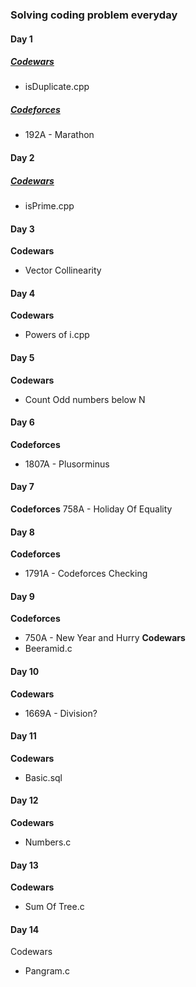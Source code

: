 ### Solving coding problem everyday
#### Day 1
##### [Codewars](https://www.codewars.com/kata/54bf1c2cd5b56cc47f0007a1)
- isDuplicate.cpp
##### [Codeforces](https://codeforces.com/contest/1692/problem/A)
- 192A - Marathon

#### Day 2
##### [Codewars](https://www.codewars.com/kata/5262119038c0985a5b00029f)
- isPrime.cpp

#### Day 3
**Codewars**
- Vector Collinearity

#### Day 4
**Codewars**
- Powers of i.cpp

#### Day 5
**Codewars**
- Count Odd numbers below N

#### Day 6
**Codeforces**
- 1807A - Plusorminus

#### Day 7
**Codeforces**
758A - Holiday Of Equality

#### Day 8
**Codeforces**
- 1791A - Codeforces Checking

#### Day 9
**Codeforces**
- 750A - New Year and Hurry
**Codewars**
- Beeramid.c

#### Day 10
**Codewars**
- 1669A - Division?

#### Day 11
**Codewars**
- Basic.sql

#### Day 12
**Codewars**
- Numbers.c

#### Day 13
**Codewars**
- Sum Of Tree.c

#### Day 14
Codewars
- Pangram.c
